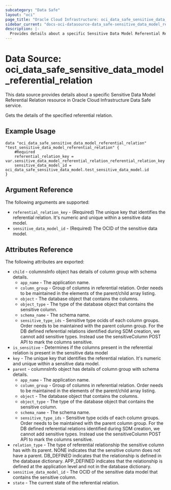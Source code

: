 ```yaml
---
subcategory: "Data Safe"
layout: "oci"
page_title: "Oracle Cloud Infrastructure: oci_data_safe_sensitive_data_model_referential_relation"
sidebar_current: "docs-oci-datasource-data_safe-sensitive_data_model_referential_relation"
description: |-
  Provides details about a specific Sensitive Data Model Referential Relation in Oracle Cloud Infrastructure Data Safe service
---
```


# Data Source: oci_data_safe_sensitive_data_model_referential_relation
This data source provides details about a specific Sensitive Data Model Referential Relation resource in Oracle Cloud Infrastructure Data Safe service.

Gets the details of the specified referential relation.

## Example Usage

```hcl
data "oci_data_safe_sensitive_data_model_referential_relation" "test_sensitive_data_model_referential_relation" {
	#Required
	referential_relation_key = var.sensitive_data_model_referential_relation_referential_relation_key
	sensitive_data_model_id = oci_data_safe_sensitive_data_model.test_sensitive_data_model.id
}
```

## Argument Reference

The following arguments are supported:

* `referential_relation_key` - (Required) The unique key that identifies the referential relation. It's numeric and unique within a sensitive data model. 
* `sensitive_data_model_id` - (Required) The OCID of the sensitive data model.


## Attributes Reference

The following attributes are exported:

* `child` - columnsInfo object has details of column group with schema details.
	* `app_name` - The application name.
	* `column_group` - Group of columns in referential relation. Order needs to be maintained in the elements of the parent/child array listing. 
	* `object` - The database object that contains the columns.
	* `object_type` - The type of the database object that contains the sensitive column.
	* `schema_name` - The schema name.
	* `sensitive_type_ids` - Sensitive type ocids of each column groups. Order needs to be maintained with the parent column group. For the DB defined referential relations identified during SDM creation, we cannot add sensitive types.  Instead use the sensitiveColumn POST API to mark the columns sensitive. 
* `is_sensitive` - Determines if the columns present in the referential relation is present in the sensitive data model
* `key` - The unique key that identifies the referential relation. It's numeric and unique within a sensitive data model.
* `parent` - columnsInfo object has details of column group with schema details.
	* `app_name` - The application name.
	* `column_group` - Group of columns in referential relation. Order needs to be maintained in the elements of the parent/child array listing. 
	* `object` - The database object that contains the columns.
	* `object_type` - The type of the database object that contains the sensitive column.
	* `schema_name` - The schema name.
	* `sensitive_type_ids` - Sensitive type ocids of each column groups. Order needs to be maintained with the parent column group. For the DB defined referential relations identified during SDM creation, we cannot add sensitive types.  Instead use the sensitiveColumn POST API to mark the columns sensitive. 
* `relation_type` - The type of referential relationship the sensitive column has with its parent. NONE indicates that the sensitive column does not have a parent. DB_DEFINED indicates that the relationship is defined in the database dictionary. APP_DEFINED indicates that the relationship is defined at the application level and not in the database dictionary. 
* `sensitive_data_model_id` - The OCID of the sensitive data model that contains the sensitive column.
* `state` - The current state of the referential relation.

